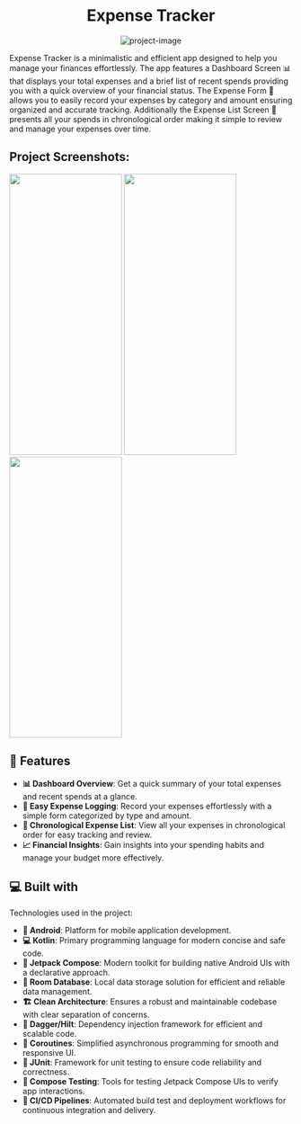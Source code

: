 <h1 align="center" id="title">Expense Tracker</h1>

<p align="center"><img src="https://socialify.git.ci/Dhruv-Limbachiya/ExpenseTracker/image?description=1&amp;descriptionEditable=%F0%9F%92%B0%20Track%20Smart%2C%20Spend%20Wise%20with%20Expense%20Tracker!%20%F0%9F%93%8A&amp;language=1&amp;name=1&amp;owner=1&amp;pattern=Plus&amp;stargazers=1&amp;theme=Auto" alt="project-image"></p>

<p id="description">Expense Tracker is a minimalistic and efficient app designed to help you manage your finances effortlessly. The app features a Dashboard Screen 📊 that displays your total expenses and a brief list of recent spends providing you with a quick overview of your financial status. The Expense Form 📝 allows you to easily record your expenses by category and amount ensuring organized and accurate tracking. Additionally the Expense List Screen 📅 presents all your spends in chronological order making it simple to review and manage your expenses over time.</p>

<h2>Project Screenshots:</h2>

<img src="https://github.com/Dhruv-Limbachiya/ExpenseTracker/assets/86999890/62181fdf-ab83-43e3-893b-4f9804da32ad" width="200" height="500">

<img src="https://github.com/Dhruv-Limbachiya/ExpenseTracker/assets/86999890/7f277ba8-918c-4946-8b67-ede855de04be" width="200" height="500">

<img src="https://github.com/Dhruv-Limbachiya/ExpenseTracker/assets/86999890/6a75dc9b-e8d9-4e01-a913-dbd3737c8700" width="200" height="500">
  
<h2>🧐 Features</h2>

  - **📊 Dashboard Overview**: Get a quick summary of your total expenses and recent spends at a glance.
  - **📝 Easy Expense Logging**: Record your expenses effortlessly with a simple form categorized by type and amount.
  - **📅 Chronological Expense List**: View all your expenses in chronological order for easy tracking and review.
  - **📈 Financial Insights**: Gain insights into your spending habits and manage your budget more effectively.

  
  
<h2>💻 Built with</h2>

Technologies used in the project:

   - **📱 Android**: Platform for mobile application development.
   - **💻 Kotlin**: Primary programming language for modern concise and safe code.
   - **🎨 Jetpack Compose**: Modern toolkit for building native Android UIs with a declarative approach.
   - **💾 Room Database**: Local data storage solution for efficient and reliable data management.
   - **🏗️ Clean Architecture**: Ensures a robust and maintainable codebase with clear separation of concerns.
   - **🔗 Dagger/Hilt**: Dependency injection framework for efficient and scalable code.
   - **🔄 Coroutines**: Simplified asynchronous programming for smooth and responsive UI.
   - **🧪 JUnit**: Framework for unit testing to ensure code reliability and correctness.
   - **🧩 Compose Testing**: Tools for testing Jetpack Compose UIs to verify app interactions.
   - **🚀 CI/CD Pipelines**: Automated build test and deployment workflows for continuous integration and delivery.
 
